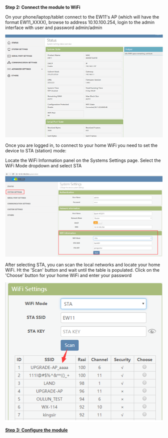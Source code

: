 **Step 2: Connect the module to WiFi**

On your phone/laptop/tablet connect to the EW11's AP (which will have the format EW11_XXXX), browse to address 10.10.100.254, login to the admin interface with user and password admin/admin

![Alt text](/images/Elfin%20EW11%20Home%20Page.png)

Once you are logged in, to connect to your home WiFi you need to set the device to STA (station) mode:

Locate the WiFi Information panel on the Systems Settings page. Select the WiFi Mode dropdown and select STA

![Alt text](images/EF11_WiFi_Scan.png)

After selecting STA, you can scan the local networks and locate your home WiFi. Ht the 'Scan' button and wait until the table is populated. Click on the 'Choose' button for your home WiFi and enter your password

![Alt text](images/EF11_WiFi_Scan_Selection.png)


[**Step 3: Configure the module**](step3.md)
